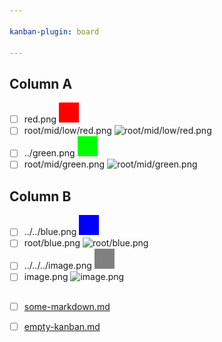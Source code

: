 ```yaml
---

kanban-plugin: board

---
```


## Column A
- [ ] red.png
  ![red.png](red.png)
- [ ] root/mid/low/red.png
  ![root/mid/low/red.png](root/mid/low/red.png)
- [ ] ../green.png
  ![../green.png](../green.png)
- [ ] root/mid/green.png
  ![root/mid/green.png](root/mid/green.png)

## Column B
- [ ] ../../blue.png
  ![../../blue.png](../../blue.png)
- [ ] root/blue.png
  ![root/blue.png](root/blue.png)
- [ ] ../../../image.png
  ![../../../image.png](../../../image.png)
- [ ] image.png
  ![image.png](image.png)

## 
- [ ] [some-markdown.md](../../../some-markdown.md)
- [ ] [empty-kanban.md](../../../empty-kanban.md)


